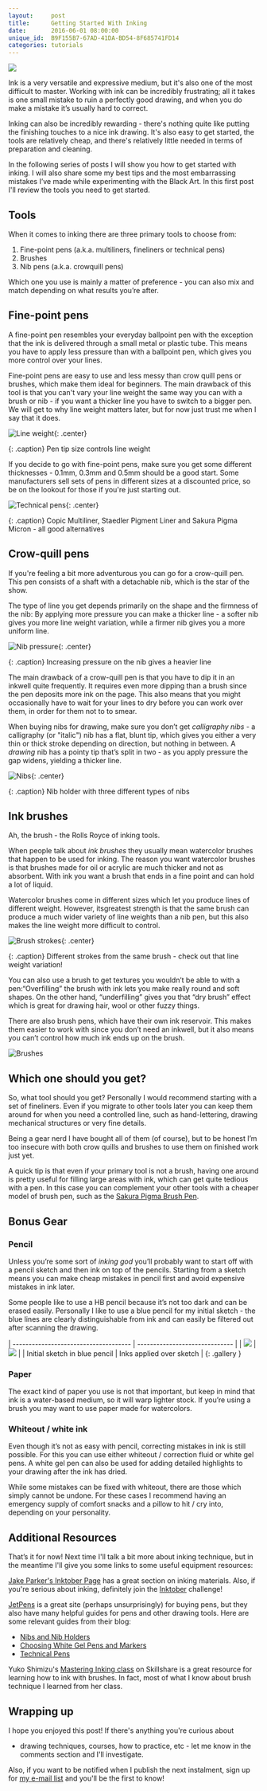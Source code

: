 ```yaml
---
layout:     post
title:      Getting Started With Inking
date:       2016-06-01 08:00:00
unique_id:  B9F155B7-67AD-41DA-BD54-8F685741FD14
categories: tutorials
---
```


![](/assets/inking-headline.jpg)

Ink is a very versatile and expressive medium, but it's also one of
the most difficult to master. Working with ink can be incredibly
frustrating; all it takes is one small mistake to ruin a perfectly
good drawing, and when you do make a mistake it’s usually hard to
correct.

Inking can also be incredibly rewarding - there's nothing quite like
putting the finishing touches to a nice ink drawing. It's also easy to
get started, the tools are relatively cheap, and there's relatively
little needed in terms of preparation and cleaning.

In the following series of posts I will show you how to get started
with inking. I will also share some my best tips and the most
embarrassing mistakes I’ve made while experimenting with the Black
Art. In this first post I'll review the tools you need to get started.

## Tools

When it comes to inking there are three primary tools to choose from: 

 1. Fine-point pens (a.k.a. multiliners, fineliners or technical pens)
 2. Brushes 
 3. Nib pens (a.k.a. crowquill pens)
    
Which one you use is mainly a matter of preference - you can also mix
and match depending on what results you’re after.

## Fine-point pens

A fine-point pen resembles your everyday ballpoint pen with the
exception that the ink is delivered through a small metal or plastic
tube. This means you have to apply less pressure than with a ballpoint
pen, which gives you more control over your lines.

Fine-point pens are easy to use and less messy than crow quill pens or
brushes, which make them ideal for beginners. The main drawback of
this tool is that you can't vary your line weight the same way you can
with a brush or nib - if you want a thicker line you have to switch to
a bigger pen. We will get to why line weight matters later, but for
now just trust me when I say that it does.

![Line weight](/assets/line-weights-pen.jpg){: .center}

{: .caption}
Pen tip size controls line weight

If you decide to go with fine-point pens, make sure you get some
different thicknesses - 0.1mm, 0.3mm and 0.5mm should be a good start.
Some manufacturers sell sets of pens in different sizes at
a discounted price, so be on the lookout for those if you're just
starting out.

![Technical pens](/assets/technical-pens.jpg){: .center}

{: .caption}
Copic Multiliner, Staedler Pigment Liner and Sakura Pigma Micron - all
good alternatives

## Crow-quill pens

If you're feeling a bit more adventurous you can go for a crow-quill
pen. This pen consists of a shaft with a detachable nib, which is the
star of the show.

The type of line you get depends primarily on the shape and the
firmness of the nib: By applying more pressure you can make a thicker
line - a softer nib gives you more line weight variation, while
a firmer nib gives you a more uniform line.

![Nib pressure](/assets/line-weights-nib-pen.jpg){: .center}

{: .caption}
Increasing pressure on the nib gives a heavier line

The main drawback of a crow-quill pen is that you have to dip it in an
inkwell quite frequently. It requires even more dipping than a brush
since the pen deposits more ink on the page. This also means that you
might occasionally have to wait for your lines to dry before you can
work over them, in order for them not to to smear. 

When buying nibs for drawing, make sure you don’t get *calligraphy
nibs* - a calligraphy (or "italic") nib has a flat, blunt tip, which
gives you either a very thin or thick stroke depending on direction,
but nothing in between. A *drawing* nib has a pointy tip that’s split
in two - as you apply pressure the gap widens, yielding a thicker
line.

![Nibs](/assets/nib-pen.jpg){: .center}

{: .caption}
Nib holder with three different types of nibs

## Ink brushes

Ah, the brush - the Rolls Royce of inking tools.

When people talk about *ink brushes* they usually mean watercolor
brushes that happen to be used for inking. The reason you want
watercolor brushes is that brushes made for oil or acrylic are much
thicker and not as absorbent. With ink you want a brush that ends in
a fine point and can hold a lot of liquid.

Watercolor brushes come in different sizes which let you produce lines
of different weight. However, itsgreatest strength is that the
same brush can produce a much wider variety of line weights than a nib
pen, but this also makes the line weight more difficult to control. 

![Brush strokes](/assets/line-weights-brush.jpg){: .center}

{: .caption}
Different strokes from the same brush - check out that line weight variation!

You can also use a brush to get textures you wouldn’t be able to with
a pen:“Overfilling” the brush with ink lets you make really round and
soft shapes. On the other hand, “underfilling” gives you that “dry
brush” effect which is great for drawing hair, wool or other fuzzy
things. 

There are also brush pens, which have their own ink reservoir. This
makes them easier to work with since you don’t need an inkwell, but it
also means you can’t control how much ink ends up on the brush.

![Brushes](/assets/brushes.jpg)

## Which one should you get?

So, what tool should you get? Personally I would recommend starting
with a set of fineliners. Even if you migrate to other tools later you
can keep them around for when you need a controlled line, such as
hand-lettering, drawing mechanical structures or very fine details.

Being a gear nerd I have bought all of them (of course), but to be
honest I’m too insecure with both crow quills and brushes to use them
on finished work just yet. 

A quick tip is that even if your primary tool is not a brush, having
one around is pretty useful for filling large areas with ink, which
can get quite tedious with a pen. In this case you can complement your
other tools with a cheaper model of brush pen, such as the [Sakura
Pigma Brush
Pen](http://www.jetpens.com/Sakura-Pigma-Brush-Pen-Black-Ink/pd/2366).

## Bonus Gear

### Pencil

Unless you’re some sort of *inking god* you’ll probably want to start
off with a pencil sketch and then ink on top of the pencils. Starting
from a sketch means you can make cheap mistakes in pencil first and
avoid expensive mistakes in ink later.

Some people like to use a HB pencil because it’s not too dark and can
be erased easily. Personally I like to use a blue pencil for my
initial sketch - the blue lines are clearly distinguishable from ink
and can easily be filtered out after scanning the drawing.

| ------------------------------------- | ------------------------------ |
| ![](/assets/punk-cow-blue-pencil.jpg) | ![](/assets/punk-cow-inks.jpg) |
| Initial sketch in blue pencil         | Inks applied over sketch       |
{: .gallery }

### Paper

The exact kind of paper you use is not that important, but keep in
mind that ink is a water-based medium, so it will warp lighter stock.
If you’re using a brush you may want to use paper made for
watercolors.

### Whiteout / white ink

Even though it’s not as easy with pencil, correcting mistakes in ink
is still possible. For this you can use either whiteout / correction
fluid or white gel pens. A white gel pen can also be used for adding
detailed highlights to your drawing after the ink has dried.

While some mistakes can be fixed with whiteout, there are those which
simply cannot be undone. For these cases I recommend having an
emergency supply of comfort snacks and a pillow to hit / cry into,
depending on your personality.

## Additional Resources

That’s it for now! Next time I'll talk a bit more about inking
technique, but in the meantime I'll give you some links to some useful
equipment resources:

[Jake Parker's Inktober Page](http://mrjakeparker.com/inktober) has
a great section on inking materials. Also, if you're serious about
inking, definitely join the
[Inktober](https://twitter.com/hashtag/inktober) challenge!

[JetPens](http://www.jetpens.com/) is a great site (perhaps
unsurprisingly) for buying pens, but they also have many helpful
guides for pens and other drawing tools. Here are some relevant
guides from their blog:

 * [Nibs and Nib Holders](http://www.jetpens.com/blog/guide-to-nibs-and-nib-holders/pt/763)
 * [Choosing White Gel Pens and Markers](http://www.jetpens.com/blog/guide-to-choosing-white-gel-ink-pens-and-markers/pt/340)
 * [Technical Pens](http://www.jetpens.com/blog/guide-to-technical-pens/pt/436)

Yuko Shimizu's [Mastering Inking
class](https://www.skillshare.com/classes/design/Mastering-Inking-Basic-and-Pro-Techniques/1970343004)
on Skillshare is a great resource for learning how to ink with
brushes. In fact, most of what I know about brush technique I learned
from her class.

## Wrapping up

I hope you enjoyed this post! If there's anything you're curious about
- drawing techniques, courses, how to practice, etc - let me know in
the comments section and I'll investigate.

Also, if you want to be notified when I publish the next instalment,
sign up for [my e-mail list](http://eepurl.com/bNWxFD) and you'll be
the first to know!
